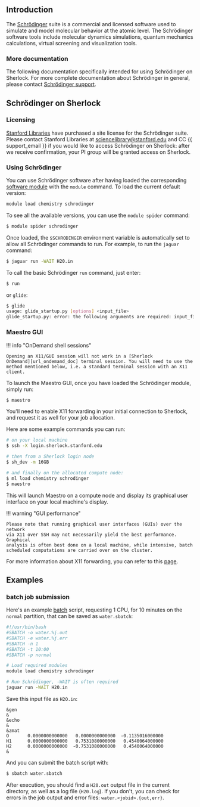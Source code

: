 ## Introduction

The [Schrödinger][url_schrodinger] suite is a commercial and licensed software
used to simulate and model molecular behavior at the atomic level.
The Schrödinger software tools include molecular dynamics simulations, quantum
mechanics calculations, virtual screening and visualization tools.

### More documentation

The following documentation specifically intended for using Schrödinger on
Sherlock. For more complete documentation about Schrödinger in general, please
contact [Schrödinger support][url_schrodinger_support].


## Schrödinger on Sherlock

### Licensing

[Stanford Libraries][url_sul] have purchased a site license for the Schrödinger
suite.  Please contact Stanford Libraries at sciencelibrary@stanford.edu and CC
{{ support_email }} if you would like to access Schrödinger on Sherlock: after
we receive confirmation, your PI group will be granted access on Sherlock.

### Using Schrödinger

You can use Schrödinger software after having loaded the corresponding
[software module][url_modules] with the `module` command. To load the current
default version:

```bash
module load chemistry schrodinger
```

To see all the available versions, you can use the `module spider` command:

```bash
$ module spider schrodinger
```

Once loaded, the `$SCHRODINGER` environment variable is automatically set to
allow all Schrödinger commands to run. For example, to run the `jaguar`
command:

```bash
$ jaguar run -WAIT H20.in
```

To call the basic Schrödinger `run` command, just enter:

```bash
$ run
```

or `glide`:

```bash
$ glide
usage: glide_startup.py [options] <input_file>
glide_startup.py: error: the following arguments are required: input_file
```


### Maestro GUI

!!! info "OnDemand shell sessions"

    Opening an X11/GUI session will not work in a [Sherlock
    OnDemand][url_ondemand_doc] terminal session. You will need to use the
    method mentioned below, i.e. a standard terminal session with an X11
    client.

To launch the Maestro GUI, once you have loaded the Schrödinger module, simply
run:

```bash
$ maestro
```

You'll need to enable X11 forwarding in your initial connection to Sherlock,
and request it as well for your job allocation.

Here are some example commands you can run:

```bash
# on your local machine
$ ssh -X login.sherlock.stanford.edu

# then from a Sherlock login node
$ sh_dev -m 16GB

# and finally on the allocated compute node:
$ ml load chemistry schrodinger
$ maestro
```

This will launch Maestro on a compute node and display its graphical user
interface on your local machine's display.

!!! warning "GUI performance"

    Please note that running graphical user interfaces (GUIs) over the network
    via X11 over SSH may not necessarily yield the best performance. Graphical
    analysis is often best done on a local machine, while intensive, batch
    scheduled computations are carried over on the cluster.


For more information about X11 forwarding, you can refer to this
[page][url_x11].


## Examples

### batch job submission

Here's an example [batch][url_sbatch] script, requesting 1 CPU, for 10 minutes
on the `normal` partition, that can be saved as `water.sbatch`:

```bash
#!/usr/bin/bash
#SBATCH -o water.%j.out
#SBATCH -e water.%j.err
#SBATCH -n 1
#SBATCH -t 10:00
#SBATCH -p normal

# Load required modules
module load chemistry schrodinger

# Run Schrödinger, -WAIT is often required
jaguar run -WAIT H20.in
```

Save this input file as `H2O.in`:

```none
&gen
&
&echo
&
&zmat
O       0.0000000000000   0.0000000000000  -0.1135016000000
H1      0.0000000000000   0.7531080000000   0.4540064000000
H2      0.0000000000000  -0.7531080000000   0.4540064000000
&
```

And you can submit the batch script with:

```bash
$ sbatch water.sbatch
```

After execution, you should find a `H20.out` output file in the current
directory, as well as a log file (`H20.log`). If you don't, you can check for
errors in the job output and error files: `water.<jobid>.{out,err}`.

[comment]: #  (link URLs -----------------------------------------------------)

[url_schrodinger]:          //www.schrodinger.com
[url_schrodinger_support]:  //support.schrodinger.com/s/
[url_sul]:                  //library.stanford.edu/
[url_x11]:                  //uit.stanford.edu/service/sharedcomputing/moreX

[url_modules]:              /docs/software/modules
[url_sbatch]:               /docs/user-guide/running-jobs/#batch-jobs
[url_ondemand_doc]:         /docs/user-guide/ondemand/
